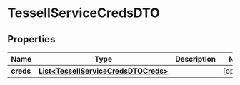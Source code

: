 

# TessellServiceCredsDTO


## Properties

Name | Type | Description | Notes
------------ | ------------- | ------------- | -------------
**creds** | [**List&lt;TessellServiceCredsDTOCreds&gt;**](TessellServiceCredsDTOCreds.md) |  |  [optional]



